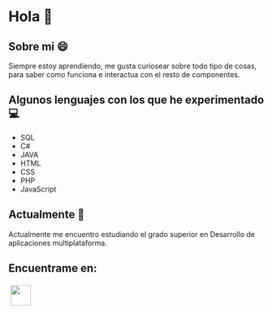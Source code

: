 # Hola 👋
## Sobre mi :smile:
Siempre estoy aprendiendo, me gusta curiosear sobre todo tipo de cosas, para saber como funciona e interactua con el resto de componentes.

## Algunos lenguajes con los que he experimentado :computer:
  * SQL
  * C#
  * JAVA
  * HTML
  * CSS
  * PHP
  * JavaScript

## Actualmente :mag_right:
Actualmente me encuentro estudiando el grado superior en Desarrollo de aplicaciones multiplataforma.

## Encuentrame en:
<a href="https://bit.ly/2McLDKT" target="_blank" rel="noopener noreferrer"><img src="https://user-images.githubusercontent.com/43465344/110965548-937f0a00-8354-11eb-825e-3e219406e279.png" height="40" style="vertical-align:top; margin:4px;"></a>
<!--
**AlejandroGonzalezNavarro/AlejandroGonzalezNavarro** is a ✨ _special_ ✨ repository because its `README.md` (this file) appears on your GitHub profile.
### [Github Readme Stats](https://github.com/anuraghazra/github-readme-stats)
 [![Lenguajes](https://github-readme-stats.vercel.app/api/top-langs/?username=alejandrogonzaleznavarro&exclude_repo=Code&hide=Hack&layout=compact&theme=nord)](https://github.com/anuraghazra/github-readme-stats)
[![Estadisticas](https://github-readme-stats.vercel.app/api?username=alejandrogonzaleznavarro&hide=prs,issues&theme=nord)](https://github.com/anuraghazra/github-readme-stats)
[LinkedIn](https://bit.ly/2McLDKT)
Here are some ideas to get you started:

- 🔭 I’m currently working on ...
- 🌱 I’m currently learning ...
- 👯 I’m looking to collaborate on ...
- 🤔 I’m looking for help with ...
- 💬 Ask me about ...
- 📫 How to reach me: ...
- 😄 Pronouns: ...!
- ⚡ Fun fact: ...
-->
